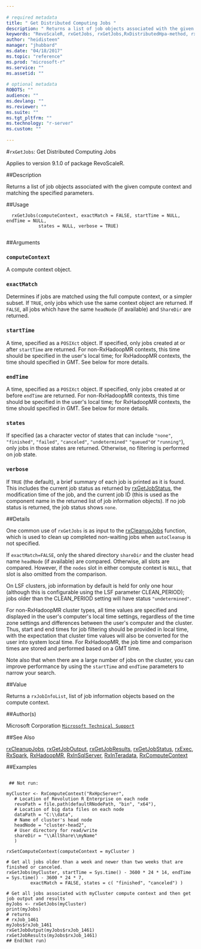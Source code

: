```yaml
--- 
 
# required metadata 
title: " Get Distributed Computing Jobs " 
description: " Returns a list of job objects associated with the given compute context  and matching the specified parameters. " 
keywords: "RevoScaleR, rxGetJobs, rxGetJobs,RxDistributedHpa-method, rxGetJobs,RxForeachDoPar-method, rxGetJobs,RxHadoopMR-method, rxGetJobs,RxInTeradata-method, rxGetJobs,RxInSqlServer-method, rxGetJobs,RxLocalParallel-method, rxGetJobs,RxLocalSeq-method, IO" 
author: "heidisteen" 
manager: "jhubbard" 
ms.date: "04/18/2017" 
ms.topic: "reference" 
ms.prod: "microsoft-r" 
ms.service: "" 
ms.assetid: "" 
 
# optional metadata 
ROBOTS: "" 
audience: "" 
ms.devlang: "" 
ms.reviewer: "" 
ms.suite: "" 
ms.tgt_pltfrm: "" 
ms.technology: "r-server" 
ms.custom: "" 
 
--- 
```

 
 
 
 
 
 
 
 
 
 #`rxGetJobs`:  Get Distributed Computing Jobs 

 Applies to version 9.1.0 of package RevoScaleR.
 
 ##Description
 
Returns a list of job objects associated with the given compute context 
and matching the specified parameters.
 
 
 
 ##Usage

```   
  rxGetJobs(computeContext, exactMatch = FALSE, startTime = NULL, endTime = NULL, 
            states = NULL, verbose = TRUE)
 
```
 
 
 ##Arguments

   
  
 ### `computeContext`
 A compute context object. 
  
  
 ### `exactMatch`
 Determines if jobs are matched using the full compute  context, or a simpler subset.  If `TRUE`, only jobs which use the same  context object are returned. If `FALSE`, all jobs which have the same `headNode` (if available) and `ShareDir` are returned. 
  
  
 ### `startTime`
 A time, specified as a `POSIXct` object. If specified, only jobs created at  or after `startTime` are returned.  For non-RxHadoopMR contexts, this time should be specified in the user's local time; for RxHadoopMR contexts, the time should specified in GMT. See below for more details. 
  
  
 ### `endTime`
 A time, specified as a `POSIXct` object. If specified, only jobs created at  or before `endTime` are returned.  For non-RxHadoopMR contexts, this time should be specified in the user's local time; for RxHadoopMR contexts, the time should specified in GMT. See below for more details. 
  
  
 ### `states`
 If specified (as a character vector of states that can include `"none"`,  `"finished"`, `"failed"`, `"canceled"`, `"undetermined"` `"queued"`or  `"running"`), only jobs in those states are returned.   Otherwise, no filtering is performed on job state. 
  
  
 ### `verbose`
 If `TRUE` (the default), a brief summary of each job is printed as it is found. This includes the current job status as returned by [rxGetJobStatus](../../r-reference/revoscaler/rxgetjobresults.md), the modification time of the job, and the current job ID (this is used as the component name in the returned list of job information objects). If no job status is returned, the job status shows `none`. 
  
 
 
 
 ##Details
 
One common use of `rxGetJobs` is as input to the [rxCleanupJobs](../../r-reference/revoscaler/rxcleanup.md) function, which
is used to clean up completed non-waiting jobs when `autoCleanup` is not specified.

If `exactMatch=FALSE`, only the shared directory `shareDir` and the cluster 
head name `headNode` (if available) are compared.  Otherwise, all slots are compared. However, if the
`nodes` slot in either compute context is `NULL`, that slot is also
omitted from the comparison.

On LSF clusters, job information by default is held for only one hour (although this is configurable using
the LSF parameter CLEAN_PERIOD); jobs older than the CLEAN_PERIOD setting will have status `"undetermined"`. 

For non-RxHadoopMR cluster types, all time values are specified and displayed in the user's computer's local time settings, regardless
of the time zone settings and differences between the user's computer and the cluster.  Thus, start and end times
for job filtering should be provided in local time, with the expectation that cluster time values will also be converted
for the user into system local time.  For RxHadoopMR, the job time and comparison times are stored and performed based on a GMT time.

Note also that when there are a large number of jobs on the cluster, you can improve performance by
using the `startTime` and `endTime` parameters to narrow your search.
 
 
 ##Value
 
Returns a `rxJobInfoList`, list of job information objects based on the compute context.
 
 ##Author(s)
 
Microsoft Corporation [`Microsoft Technical Support`](https://go.microsoft.com/fwlink/?LinkID=698556&clcid=0x409)

 
 
 ##See Also
 
[rxCleanupJobs](../../r-reference/revoscaler/rxcleanup.md),
[rxGetJobOutput](../../r-reference/revoscaler/rxgetjoboutput.md),
[rxGetJobResults](../../r-reference/revoscaler/rxgetjobresults.md),
[rxGetJobStatus](../../r-reference/revoscaler/rxgetjobresults.md),
[rxExec](../../r-reference/revoscaler/rxexec.md), 
[RxSpark](RxSpark.md),
[RxHadoopMR](RxHadoopMR.md),
[RxInSqlServer](RxInSqlServer.md),
[RxInTeradata](RxInTeradata.md),
[RxComputeContext](../../r-reference/revoscaler/rxcomputecontext.md)
   
 ##Examples

 ```
   
  ## Not run:
 
myCluster <- RxComputeContext("RxHpcServer",
    # Location of Revolution R Enterprise on each node
    revoPath = file.path(defaultRNodePath, "bin", "x64"),  
    # Location of big data files on each node
    dataPath = "C:\\data",	
    # Name of cluster's head node											
    headNode = "cluster-head2", 
    # User directory for read/write                                      	
    shareDir = "\\AllShare\\myName"                            
    )

rxSetComputeContext(computeContext = myCluster )

# Get all jobs older than a week and newer than two weeks that are finished or canceled.
rxGetJobs(myCluster, startTime = Sys.time() - 3600 * 24 * 14, endTime = Sys.time() - 3600 * 24 * 7, 
          exactMatch = FALSE, states = c( "finished", "canceled") )
		  
# Get all jobs associated with myCluster compute context and then get job output and results
myJobs <- rxGetJobs(myCluster)
print(myJobs)
# returns
# rxJob_1461  
myJobs$rxJob_1461
rxGetJobOutput(myJobs$rxJob_1461)
rxGetJobResults(myJobs$rxJob_1461)
 ## End(Not run) 
  
 
```
 
 
